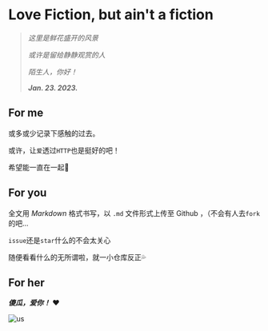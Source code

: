 # Love Fiction, but ain't a fiction

> *这里是鲜花盛开的风景*
>
> *或许是留给静静观赏的人*
>
> *陌生人，你好！*
>
> ***Jan. 23. 2023.***

## For me

或多或少记录下感触的过去。

或许，让`爱`透过`HTTP`也是挺好的吧！

希望能一直在一起🥰

## For you

全文用 *Markdown* 格式书写，以 `.md` 文件形式上传至 Github ，（不会有人去`fork`的吧...

`issue`还是`star`什么的不会太关心

随便看看什么的无所谓啦，就一小仓库反正💦

## For her

***傻瓜，爱你！*** ❤️

![us](https://i.328888.xyz/2023/01/23/OM7Yx.jpeg)
